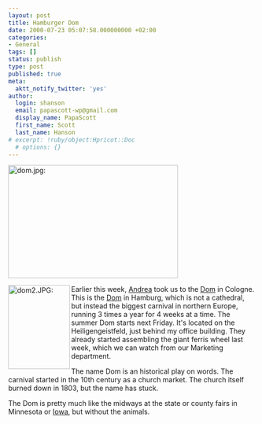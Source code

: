 ```yaml
---
layout: post
title: Hamburger Dom
date: 2000-07-23 05:07:58.000000000 +02:00
categories:
- General
tags: []
status: publish
type: post
published: true
meta:
  aktt_notify_twitter: 'yes'
author:
  login: shanson
  email: papascott-wp@gmail.com
  display_name: PapaScott
  first_name: Scott
  last_name: Hanson
# excerpt: !ruby/object:Hpricot::Doc
  # options: {}
---
```

<p><img src="http://www.papascott.de/wordpress/wp-content/uploads/2000/07/dom.jpg" height="230" width="345" border="0" alt="dom.jpg: " /> </p>
<p><img src="http://www.papascott.de/wordpress/wp-content/uploads/2000/07/dom2.jpg" height="171" width="125" align="left" alt="dom2.JPG: " border="0" /> Earlier this week, <a href="http://andrea.editthispage.com/2000/07/19">Andrea</a> took us to the <a href="http://www.wdr.de/domcam/index.html">Dom</a> in Cologne. This is the <a href="http://www.hamburger-dom.de/englisch_frame.html">Dom</a> in Hamburg, which is not a cathedral, but instead the biggest carnival in northern Europe, running 3 times a year for 4 weeks at a time. The summer Dom starts next Friday. It's located on the Heiligengeistfeld, just behind my office building. They already started assembling the giant ferris wheel last week, which we can watch from our Marketing<br />
department.</p>
<p>The name Dom is an historical play on words. The carnival started in the 10th century as a church market. The church itself burned down in 1803, but the name has stuck.</p>
<p>The Dom is pretty much like the midways at the state or county fairs in Minnesota or <a href="http://vfih.editthispage.com/2000/07/22">Iowa</a>, but without the animals.</p>
